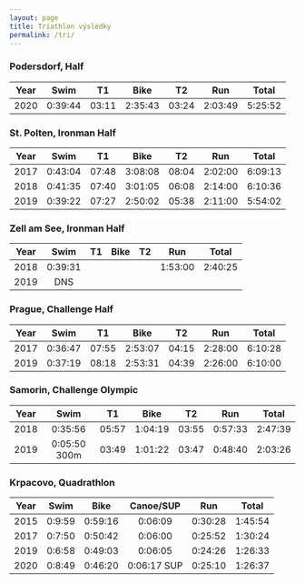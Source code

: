 ```yaml
---
layout: page
title: Triathlon výsledky
permalink: /tri/
---
```


### Podersdorf, Half

| Year | Swim | T1 | Bike | T2 | Run | Total |
| :-: | :-: | :-: | :-: | :-: | :-: | :-: |
| 2020 | 0:39:44 | 03:11 | 2:35:43 | 03:24 | 2:03:49 | 5:25:52 |


### St. Polten, Ironman Half 

| Year | Swim | T1 | Bike | T2 | Run | Total |
| :-: | :-: | :-: | :-: | :-: | :-: | :-: |
| 2017 | 0:43:04 | 07:48 | 3:08:08 | 08:04 | 2:02:00 | 6:09:13 |
| 2018 | 0:41:35 | 07:40 | 3:01:05 | 06:08 | 2:14:00 | 6:10:36 |
| 2019 | 0:39:22 | 07:27 | 2:50:02 | 05:38 | 2:11:00 | 5:54:02 |


### Zell am See, Ironman Half

| Year | Swim | T1 | Bike | T2 | Run | Total |
| :-: | :-: | :-: | :-: | :-: | :-: | :-: |
| 2018 | 0:39:31 |  |  |  | 1:53:00 | 2:40:25 |
| 2019 | DNS |


### Prague, Challenge Half 

| Year | Swim | T1 | Bike | T2 | Run | Total |
| :-: | :-: | :-: | :-: | :-: | :-: | :-: |
| 2017 | 0:36:47 | 07:55 | 2:53:07 | 04:15 | 2:28:00 | 6:10:28 |
| 2019 | 0:37:19 | 08:18 | 2:53:31 | 04:39 | 2:26:00 | 6:10:00 |


### Samorin, Challenge Olympic

| Year | Swim | T1 | Bike | T2 | Run | Total |
| :-: | :-: | :-: | :-: | :-: | :-: | :-: |
| 2018 | 0:35:56 | 05:57 | 1:04:19 | 03:55 | 0:57:33 | 2:47:39 |
| 2019 | 0:05:50 300m | 03:49 | 1:01:22 | 03:47 | 0:48:40 | 2:03:26 |


### Krpacovo, Quadrathlon

| Year | Swim | Bike | Canoe/SUP | Run | Total |
| :-: | :-: | :-: | :-: | :-: | :-: |
| 2015 | 0:9:59 | 0:59:16 | 0:06:09 | 0:30:28 | 1:45:54 |
| 2017 | 0:7:50 | 0:50:42 | 0:06:00 | 0:25:52 | 1:30:24 |
| 2019 | 0:6:58 | 0:49:03 | 0:06:05 | 0:24:26 | 1:26:33 |
| 2020 | 0:8:49 | 0:46:20 | 0:06:17 SUP | 0:25:10 | 1:26:37 |
